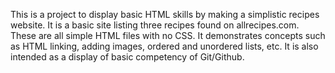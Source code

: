 This is a project to display basic HTML skills by making a simplistic recipes website.
It is a basic site listing three recipes found on allrecipes.com.
These are all simple HTML files with no CSS.
It demonstrates concepts such as HTML linking, adding images, ordered and unordered lists, etc. It is also intended as a display of basic competency of Git/Github.